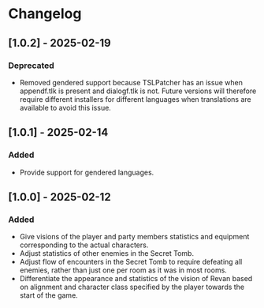# Changelog

## [1.0.2] - 2025-02-19

### Deprecated 
- Removed gendered support because TSLPatcher has an issue when appendf.tlk is present and dialogf.tlk is not. Future versions will therefore require different installers for different languages when translations are available to avoid this issue.

## [1.0.1] - 2025-02-14

### Added

- Provide support for gendered languages.

## [1.0.0] - 2025-02-12

### Added

- Give visions of the player and party members statistics and equipment corresponding to the actual characters.
- Adjust statistics of other enemies in the Secret Tomb.
- Adjust flow of encounters in the Secret Tomb to require defeating all enemies, rather than just one per room as it was in most rooms.
- Differentiate the appearance and statistics of the vision of Revan based on alignment and character class specified by the player towards the start of the game.